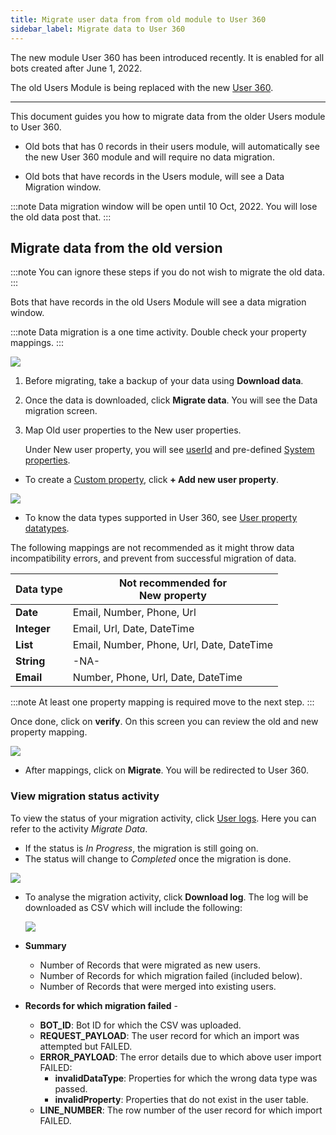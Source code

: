 ```yaml
---
title: Migrate user data from from old module to User 360
sidebar_label: Migrate data to User 360
---
```




The new module User 360 has been introduced recently. It is enabled for all bots created after June 1, 2022.   


The old Users Module is being replaced with the new [User 360](/docs/platform_concepts/engagement/cdp/overview).

 
****

  

This document guides you how to migrate data from the older Users module to User 360.

  

* Old bots that has 0 records in their users module, will automatically see the new User 360 module and will require no data migration.

* Old bots that have records in the Users module, will see a Data Migration window.

:::note
 Data migration window will be open until 10 Oct, 2022. You will lose the old data post that.
:::
  

## Migrate data from the old version

  

:::note
You can ignore these steps if you do not wish to migrate the old data.
:::

  
Bots that have records in the old Users Module will see a data migration window.

:::note
 Data migration is a one time activity. Double check your property mappings.
:::

![](https://i.imgur.com/8uVMauk.png)

1. Before migrating, take a backup of your data using **Download data**.
2. Once the data is downloaded, click **Migrate data**. You will see the Data migration screen. 
3. Map Old user properties to the  New user properties.

   Under New user property, you will see [userId](/docs/platform_concepts/engagement/cdp/user_data/user_properties#13-user-id-userid-as-a-property) and pre-defined [System properties](/docs/platform_concepts/engagement/cdp/user_data/user_properties#11-system-user-properties).

* To create a [Custom property](/docs/platform_concepts/engagement/cdp/user_data/user_properties#22-create-custom-user-property), click **+ Add new user property**.

![](https://i.imgur.com/MiVymww.png)

  
  

* To know the data types supported in User 360, see [User property datatypes](/docs/platform_concepts/engagement/cdp/user_data/user_properties#22-create-custom-user-property). 

The following mappings are not recommended as it might throw data incompatibility errors, and prevent from successful migration of data.


| Data type | Not recommended for <br/>New property |
| ---------------- | --------------------------------------------------------- |
| **Date** | Email, Number, Phone, Url |
| **Integer** | Email, Url, Date, DateTime |
| **List** | Email, Number, Phone, Url, Date, DateTime |
| **String** | -NA-|
| **Email** | Number, Phone, Url, Date, DateTime |

 
:::note
At least one property mapping is required move to the next step. 
:::

Once done, click on **verify**. On this screen you can review the old and new property mapping.

 
![](https://i.imgur.com/21jk3dW.png)

  
  

* After mappings, click on **Migrate**. You will be redirected to User 360.

### View migration status activity

To view the status of your migration activity, click [User logs](/docs/platform_concepts/engagement/cdp/user_data_segments/manage_user_data). Here you can refer to the activity *Migrate Data*. 
   * If the status is *In Progress*, the migration is still going on. 
   * The status will change to *Completed* once the migration is done.

![](https://i.imgur.com/1yobIJF.png)

* To analyse the migration activity, click **Download log**. The log will be downloaded as CSV which will include the following:

   ![](https://i.imgur.com/QCCOrwr.png)
* **Summary**
   * Number of Records that were migrated as new users.
   * Number of Records for which migration failed (included below).
   * Number of Records that were merged into existing users.


* **Records for which migration failed** - 

   *  **BOT_ID**: Bot ID for which the CSV was uploaded.
   *  **REQUEST_PAYLOAD**: The user record for which an import was attempted but FAILED.
   *  **ERROR_PAYLOAD**: The error details due to which above user import FAILED:
      *  **invalidDataType**: Properties for which the wrong data type was passed.
      *  **invalidProperty**: Properties that do not exist in the user table.
   *  **LINE_NUMBER**:  The row number of the user record for which import FAILED.